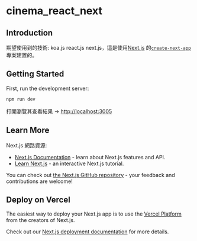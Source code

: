 # cinema_react_next

## Introduction

期望使用到的技術: koa.js react.js next.js，這是使用[Next.js](https://nextjs.org/) 的[`create-next-app`](https://github.com/vercel/next.js/tree/canary/packages/create-next-app) 專案建置的。

## Getting Started

First, run the development server:

```bash
npm run dev
```

打開瀏覽其查看結果 -> [http://localhost:3005](http://localhost:3005)

## Learn More

Next.js 網路資源:

- [Next.js Documentation](https://nextjs.org/docs) - learn about Next.js features and API.
- [Learn Next.js](https://nextjs.org/learn) - an interactive Next.js tutorial.

You can check out [the Next.js GitHub repository](https://github.com/vercel/next.js/) - your feedback and contributions are welcome!

## Deploy on Vercel

The easiest way to deploy your Next.js app is to use the [Vercel Platform](https://vercel.com/new?utm_medium=default-template&filter=next.js&utm_source=create-next-app&utm_campaign=create-next-app-readme) from the creators of Next.js.

Check out our [Next.js deployment documentation](https://nextjs.org/docs/deployment) for more details.

